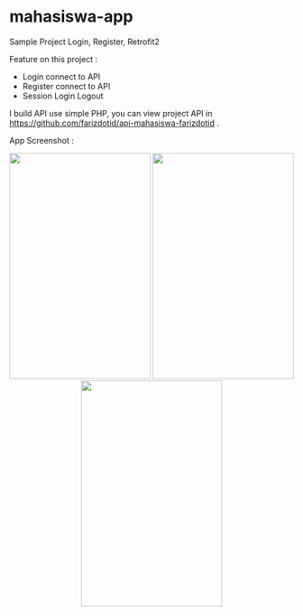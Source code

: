 # mahasiswa-app
Sample Project Login, Register, Retrofit2

Feature on this project :
- Login connect to API
- Register connect to API
- Session Login Logout

I build API use simple PHP, you can view project API in https://github.com/farizdotid/api-mahasiswa-farizdotid .

App Screenshot :
<p align="center">
  <img src="https://raw.githubusercontent.com/farizdotid/mahasiswa-app/master/screenshot/device-2017-05-13-224616.png" width="250" height="400" />
   <img src="https://raw.githubusercontent.com/farizdotid/mahasiswa-app/master/screenshot/device-2017-05-13-224648.png" width="250" height="400" />
   <img src="https://raw.githubusercontent.com/farizdotid/mahasiswa-app-android/master/screenshot/device-2017-07-18-214836.png" width="250" height="400" />
</p>
